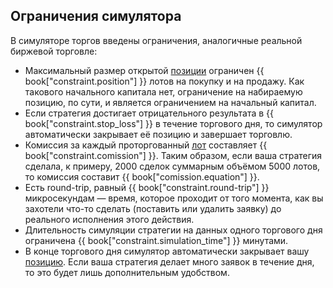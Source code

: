 ## Ограничения симулятора

В симуляторе торгов введены ограничения, аналогичные реальной биржевой торговле:

- Максимальный размер открытой [позиции](terms.md#position) ограничен {{ book["constraint.position"] }} лотов на покупку и на продажу.
  Как такового начального капитала нет, ограничение на набираемую позицию, по сути, и является ограничением на начальный капитал.
- Если стратегия достигает отрицательного результата в {{ book["constraint.stop_loss"] }} в течение торгового дня, то симулятор автоматически закрывает её позицию и завершает торговлю.
- Комиссия за каждый проторгованный [лот](/terms.md#lot) составляет {{ book["constraint.comission"] }}.
  Таким образом, если ваша стратегия сделала, к примеру, 2000 сделок суммарным объёмом 5000 лотов, то комиссия составит {{ book["comission.equation"] }}.
- Есть round-trip, равный {{ book["constraint.round-trip"] }} микросекундам — время, которое проходит от того момента, как вы захотели что-то сделать (поставить или удалить заявку) до реального исполнения этого действия.
- Длительность симуляции стратегии на данных одного торгового дня ограничена {{ book["constraint.simulation_time"] }} минутами.
- В конце торгового дня симулятор автоматически закрывает вашу [позицию](/terms.md#position).
  Если ваша стратегия делает много заявок в течение дня, то это будет лишь дополнительным удобством.
